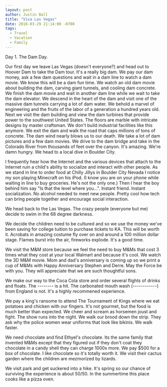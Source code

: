 ```yaml
---
layout: post
author: Justin Ball
title: "Viva Las Vegas"
date: 2016-03-29 21:14:00 -0700
tags:
  - Travel
  - Vacation
  - Family
---
```


Day 1. The Dam Day.

Our first day we leave Las Vegas (doesn't everyone?) and head out to Hoover Dam to take the Dam tour. It's a really big dam. We pay our dam money, ask a few dam questions and wait in a dam line to watch a dam movie. We know this will be a dam fun time. We watch an old dam movie about building the dam, carving giant tunnels, and cooling dam concrete. We finish the dam movie and wait in another dam line while we wait to take the dam elevator. We descend in the heart of the dam and visit one of the massive dam tunnels carrying a lot of dam water. We behold a marvel of engineering and the fruits of the labor of a generation a hundred years old. Next we visit the dam building and view the dam turbines that provide power to the southwest United States. The floors are marble with intricate designs by master craftsman. We don't build industrial facilities like this anymore. We exit the dam and walk the road that caps millions of tons of concrete. The dam wind nearly blows us to our death. We take a lot of dam pictures and a few dam movies. We drive to the dam bridge and take in the Colorado River from thousands of feet over the canyon. It's amazing. We're damn hungry. We head to a local dive in Boulder City.

I frequently hear how the Internet and the various devices that attach to the Internet ruin a child's ability to socialize and interact with other people. As we stand in line to order food at Chilly Jillys in Boulder City Nevada I notice my son playing Minecraft on his iPod. (I know you are on your phone while waiting in line to buy groceries. He's not the only one.) Then I hear the boy behind him say "Is that the level where you...". Instant friend. Instant socialization. No alcohol needed to meet new people. Pretty cool how tech can bring people together and encourage social interaction.

We head back to the Las Vegas. The crazy people (everyone but me) decide to swim in the 68 degree darkness.

We decide the children need to be cultured and so we use the money we've been saving for college tuition to purchase tickets to KA. This will be worth it. Acrobats in amazing costume fly over on and around a 100 million dollar stage. Flames burst into the air, fireworks explode. It's a good time.

We visit the M&M store because we feel the need to buy M&Ms that cost 3 times what they cost at your local Walmart and because it's cool. We watch the 3D M&M movie. Mom and dad's anniversary is coming up so we print a cup of M&Ms with Happy Anniversary Stephen and Derre. May the Force be with you. They will appreciate that we are such thoughtful sons.

We make our way to the Coca Cola store and order several flights of drinks and floats. The -------- is a hit. The carbonated mouth wash (------------) from England is not. It's a highly recommened experience.

We pay a king's ransome to attend The Tournament of Kings where we eat potatoes and chicken with our fingers. It's not gourmet, but the food is much better than expected. We cheer and scream as horsemen joust and fight. The show runs into the night. We walk our brood down the strip. They ask why the police women wear uniforms that look like bikinis. We walk faster.

We need chocolate and find Ethyel's chocolate. Its the same family that invented M&Ms except that they figured out if they don't coat they chocolate in a candy shell they can charge 1000x more. We pay $500 for a box of chocolate. I like chocolate so it's totally worth it. We visit their cactus garden where the children are mezmorized by lizards.

We visit park and get suckered into a hike. It's spring so our chance of surviving the experience is about 50/50. In the summertime this place cooks like a pizza oven.


